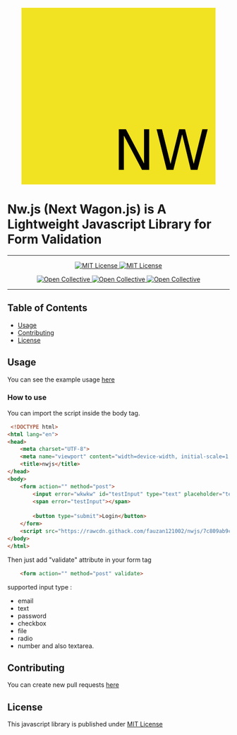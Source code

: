 <p align="center"> 
 <img align="center" src="logo/brand.png">
</p>


 # Nw.js (Next Wagon.js) is A Lightweight Javascript Library for Form Validation

--------------------------------------------

<p align="center">
 <a href="https://github.com/fauzan121002/nwjs/LICENSE">
  <img src="https://img.shields.io/badge/License-MIT-brightgreen.svg?style=flat-square" alt="MIT License">
 </a>

 <a href="https://github.com/fauzan121002/nwjs">
  <img src="https://img.shields.io/github/forks/fauzan121002/nwjs?style=flat-square" alt="MIT License">
 </a>
</p>

<p align="center">
 <a href="https://github.com/fauzan121002/nwjs/issues">
  <img src="https://img.shields.io/github/issues/fauzan121002/nwjs?style=flat-square" alt="Open Collective">
 </a>

 <a href="https://github.com/fauzan121002/nwjs">
  <img src="https://img.shields.io/github/stars/fauzan121002/nwjs?style=flat-square" alt="Open Collective">
 </a>

 <a href="https://github.com/fauzan121002/nwjs">
  <img src="http://hits.dwyl.com/fauzan121002/https://github.com/fauzan121002/nwjs.svg" alt="Open Collective">
 </a>
</p>

--------------------------------------------
## Table of Contents

* [Usage](#usage)
* [Contributing](#contributing)
* [License](#license)

## Usage
You can see the example usage <a href="https://github.com/fauzan121002/nwjs/blob/master/examples/index.html">here</a>

### How to use
You can import the script inside the body tag.
```html
 <!DOCTYPE html>
<html lang="en">
<head>
    <meta charset="UTF-8">
    <meta name="viewport" content="width=device-width, initial-scale=1.0">
    <title>nwjs</title>
</head>
<body>
    <form action="" method="post">
        <input error="wkwkw" id="testInput" type="text" placeholder="text">
        <span error="testInput"></span>

        <button type="submit">Login</button>
    </form>    
    <script src="https://rawcdn.githack.com/fauzan121002/nwjs/7c809ab9c946df252e9c410ee1018a8c24972076/nw.js"></script>
</body>
</html>
```

Then just add "validate" attribute in your form tag
```html
    <form action="" method="post" validate>
```

supported input type :
 * email
 * text
 * password
 * checkbox
 * file
 * radio
 * number
and also textarea.

## Contributing
You can create new pull requests <a href="https://github.com/fauzan121002/nwjs/pulls">here</a>

## License
This javascript library is published under <a href="https://github.com/fauzan121002/nwjs/blob/master/LICENSE">MIT License</a>
